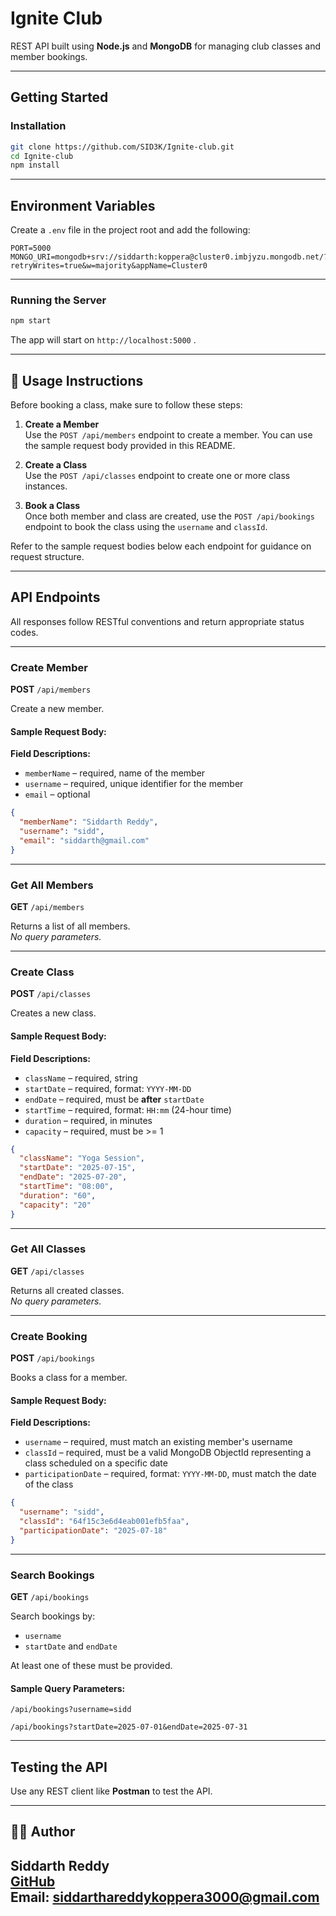 
# Ignite Club

REST API built using **Node.js** and **MongoDB** for managing club classes and member bookings.

---

## Getting Started

### Installation

```bash
git clone https://github.com/SID3K/Ignite-club.git
cd Ignite-club
npm install
```

---

## Environment Variables

Create a `.env` file in the project root and add the following:

```env
PORT=5000
MONGO_URI=mongodb+srv://siddarth:koppera@cluster0.imbjyzu.mongodb.net/?retryWrites=true&w=majority&appName=Cluster0
```

---

### Running the Server

```bash
npm start
```

The app will start on `http://localhost:5000`   .

---

## 📌 Usage Instructions

Before booking a class, make sure to follow these steps:

1. **Create a Member**  
   Use the `POST /api/members` endpoint to create a member. You can use the sample request body provided in this README.

2. **Create a Class**  
   Use the `POST /api/classes` endpoint to create one or more class instances.

3. **Book a Class**  
   Once both member and class are created, use the `POST /api/bookings` endpoint to book the class using the `username` and `classId`.

Refer to the sample request bodies below each endpoint for guidance on request structure.

---

## API Endpoints

All responses follow RESTful conventions and return appropriate status codes.

---

### Create Member

**POST** `/api/members`

Create a new member.

#### Sample Request Body:

**Field Descriptions:**
- `memberName` – required, name of the member  
- `username` – required, unique identifier for the member  
- `email` – optional 

```json
{
  "memberName": "Siddarth Reddy",
  "username": "sidd",
  "email": "siddarth@gmail.com"
}
```
---

### Get All Members

**GET** `/api/members`

Returns a list of all members.  
_No query parameters._

---

### Create Class

**POST** `/api/classes`

Creates a new class.

#### Sample Request Body:

**Field Descriptions:**
- `className` – required, string  
- `startDate` – required, format: `YYYY-MM-DD`  
- `endDate` – required, must be **after** `startDate`  
- `startTime` – required, format: `HH:mm` (24-hour time)  
- `duration` – required, in minutes  
- `capacity` – required, must be >= 1  

```json
{
  "className": "Yoga Session",
  "startDate": "2025-07-15",
  "endDate": "2025-07-20",
  "startTime": "08:00",
  "duration": "60",
  "capacity": "20"
}
```
---

### Get All Classes

**GET** `/api/classes`

Returns all created classes.  
_No query parameters._

---

### Create Booking

**POST** `/api/bookings`

Books a class for a member.

#### Sample Request Body:

**Field Descriptions:**
- `username` – required, must match an existing member's username  
- `classId` – required, must be a valid MongoDB ObjectId representing a class scheduled on a specific date  
- `participationDate` – required, format: `YYYY-MM-DD`, must match the date of the class  

```json
{
  "username": "sidd",
  "classId": "64f15c3e6d4eab001efb5faa",
  "participationDate": "2025-07-18"
}
```

---

### Search Bookings

**GET** `/api/bookings`

Search bookings by:

- `username`  
- `startDate` and `endDate`

At least one of these must be provided.

#### Sample Query Parameters:

```
/api/bookings?username=sidd
```

```
/api/bookings?startDate=2025-07-01&endDate=2025-07-31
```

---

## Testing the API

Use any REST client like **Postman** to test the API.

---

## 🧑‍💻 Author

**Siddarth Reddy**  
[GitHub](https://github.com/sid3k)  
Email: siddarthareddykoppera3000@gmail.com
---

